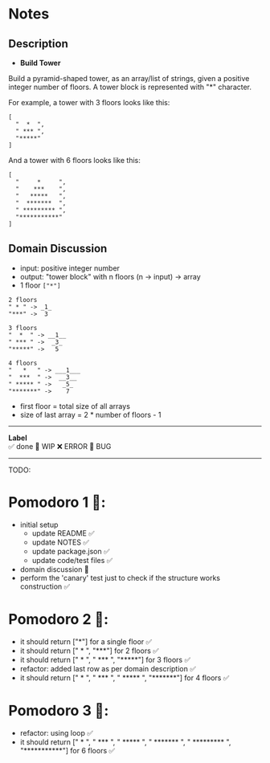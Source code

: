 # Notes

## Description

- **Build Tower**

Build a pyramid-shaped tower, as an array/list of strings, given a positive integer number of floors. A tower block is represented with "*" character.

For example, a tower with 3 floors looks like this:

``` 
[
  "  *  ",
  " *** ", 
  "*****"
]
``` 

And a tower with 6 floors looks like this:

``` 
[
  "     *     ", 
  "    ***    ", 
  "   *****   ", 
  "  *******  ", 
  " ********* ", 
  "***********"
]
``` 

## Domain Discussion
- input: positive integer number
- output: "tower block" with n floors (n -> input) -> array
- 1 floor `["*"]`
```
2 floors 
" * " -> _1_
"***" ->  3
```

```
3 floors
"  *  " -> __1__
" *** " ->  _3_
"*****" ->   5
```

```
4 floors
"   *   " -> ___1___
"  ***  " ->  __3__
" ***** " ->   _5_
"*******" ->    7
```
- first floor = total size of all arrays
- size of last array = 2 * number of floors - 1
---

**Label**  
✅ done 🚧 WIP ❌ ERROR 🐛 BUG 

---

TODO:

# Pomodoro 1 🍅:
- initial setup
    - update README ✅
    - update NOTES ✅
    - update package.json ✅
    - update code/test files ✅
- domain discussion 🚧
- perform the 'canary' test just to check if the structure works construction ✅

# Pomodoro 2 🍅:
- it should return ["*"] for a single floor ✅
- it should return [" * ", "***"] for 2 floors ✅
- it should return ["  *  ", " *** ", "*****"] for 3 floors ✅
- refactor: added last row as per domain description ✅
- it should return ["   *   ", "  ***  ", " ***** ", "*******"] for 4 floors ✅

# Pomodoro 3 🍅:
- refactor: using loop ✅
- it should return ["     *     ", "    ***    ", "   *****   ", "  *******  ", " ********* ", "***********"] for 6 floors ✅